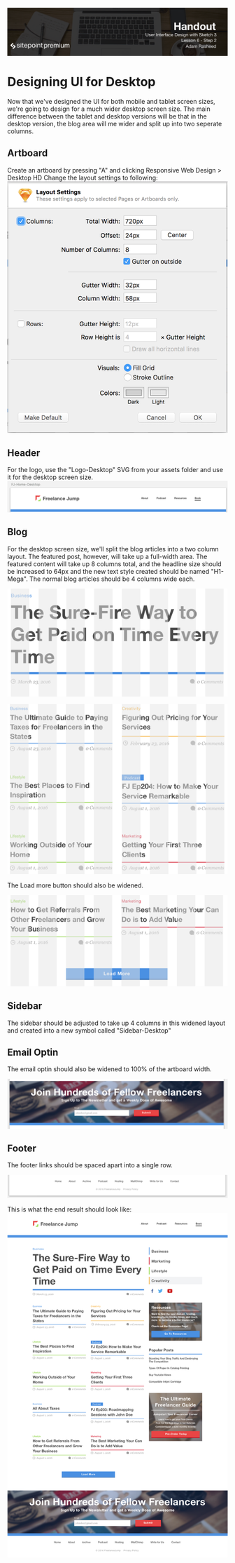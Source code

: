![](User_Interface_Design_with_Sketch_3_handouts/headings/6.2.png)

# Designing UI for Desktop

Now that we've designed the UI for both mobile and tablet screen sizes, we're going to design for a much wider desktop screen size. The main difference between the tablet and desktop versions will be that in the desktop version, the blog area will me wider and split up into two seperate columns.

## Artboard
Create an artboard by pressing "A" and clicking Responsive Web Design > Desktop HD
Change the layout settings to following:
![](User_Interface_Design_with_Sketch_3_handouts/6-1-1-layout-settings.png)

## Header
For the logo, use the "Logo-Desktop" SVG from your assets folder and use it for the desktop screen size. 
![](User_Interface_Design_with_Sketch_3_handouts/6-2-1-header.png)

## Blog
For the desktop screen size, we'll split the blog articles into a two column layout. The featured post, however, will take up a full-width area. The featured content will take up 8 columns total, and the headline size should be increased to 64px and the new text style created should be named "H1-Mega". The normal blog articles should be 4 columns wide each.

![](User_Interface_Design_with_Sketch_3_handouts/6-2-2-feautred-post.png)

![](User_Interface_Design_with_Sketch_3_handouts/6-2-3-blog.png)

The Load more button should also be widened.

![](User_Interface_Design_with_Sketch_3_handouts/6-2-4-load-more.png)

## Sidebar
The sidebar should be adjusted to take up 4 columns in this widened layout and created into a new symbol called "Sidebar-Desktop"

## Email Optin
The email optin should also be widened to 100% of the artboard width.

![](User_Interface_Design_with_Sketch_3_handouts/6-2-5-email-optin.png)

## Footer
The footer links should be spaced apart into a single row.

![](User_Interface_Design_with_Sketch_3_handouts/6-2-6-footer.png)

This is what the end result should look like:
![](User_Interface_Design_with_Sketch_3_handouts/FJ-Home-Desktop.png)